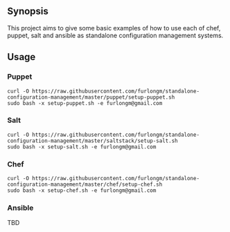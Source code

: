 ## Synopsis

This project aims to give some basic examples of how to use each of chef, puppet, salt and ansible as standalone configuration management systems.

## Usage

### Puppet
```
curl -O https://raw.githubusercontent.com/furlongm/standalone-configuration-management/master/puppet/setup-puppet.sh
sudo bash -x setup-puppet.sh -e furlongm@gmail.com
```

### Salt
```
curl -O https://raw.githubusercontent.com/furlongm/standalone-configuration-management/master/saltstack/setup-salt.sh
sudo bash -x setup-salt.sh -e furlongm@gmail.com
```

### Chef
```
curl -O https://raw.githubusercontent.com/furlongm/standalone-configuration-management/master/chef/setup-chef.sh
sudo bash -x setup-chef.sh -e furlongm@gmail.com
```

### Ansible
TBD
